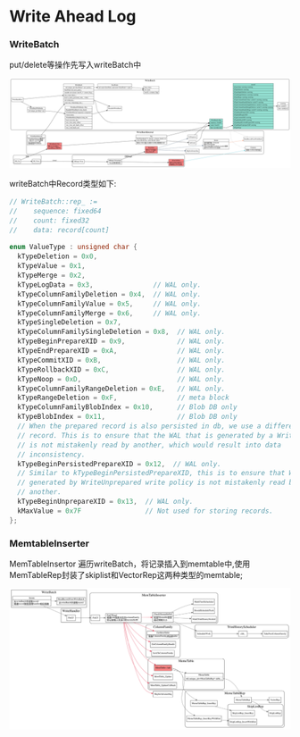 # Write Ahead Log

### WriteBatch

put/delete等操作先写入writeBatch中

![write-batch](./write-batch.svg)

writeBatch中Record类型如下:
```cpp
// WriteBatch::rep_ :=
//    sequence: fixed64
//    count: fixed32
//    data: record[count]
```

```cpp
enum ValueType : unsigned char {
  kTypeDeletion = 0x0,
  kTypeValue = 0x1,
  kTypeMerge = 0x2,
  kTypeLogData = 0x3,               // WAL only.
  kTypeColumnFamilyDeletion = 0x4,  // WAL only.
  kTypeColumnFamilyValue = 0x5,     // WAL only.
  kTypeColumnFamilyMerge = 0x6,     // WAL only.
  kTypeSingleDeletion = 0x7,
  kTypeColumnFamilySingleDeletion = 0x8,  // WAL only.
  kTypeBeginPrepareXID = 0x9,             // WAL only.
  kTypeEndPrepareXID = 0xA,               // WAL only.
  kTypeCommitXID = 0xB,                   // WAL only.
  kTypeRollbackXID = 0xC,                 // WAL only.
  kTypeNoop = 0xD,                        // WAL only.
  kTypeColumnFamilyRangeDeletion = 0xE,   // WAL only.
  kTypeRangeDeletion = 0xF,               // meta block
  kTypeColumnFamilyBlobIndex = 0x10,      // Blob DB only
  kTypeBlobIndex = 0x11,                  // Blob DB only
  // When the prepared record is also persisted in db, we use a different
  // record. This is to ensure that the WAL that is generated by a WritePolicy
  // is not mistakenly read by another, which would result into data
  // inconsistency.
  kTypeBeginPersistedPrepareXID = 0x12,  // WAL only.
  // Similar to kTypeBeginPersistedPrepareXID, this is to ensure that WAL
  // generated by WriteUnprepared write policy is not mistakenly read by
  // another.
  kTypeBeginUnprepareXID = 0x13,  // WAL only.
  kMaxValue = 0x7F                // Not used for storing records.
};
```


### MemtableInserter

MemTableInsertor 遍历writeBatch，将记录插入到memtable中,使用MemTableRep封装了skiplist和VectorRep这两种类型的memtable;

![write batch iter](./write-batch-iter.svg)
